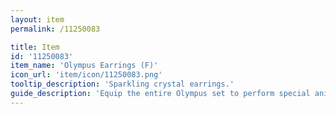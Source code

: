 ```yaml
---
layout: item
permalink: /11250083

title: Item
id: '11250083'
item_name: 'Olympus Earrings (F)'
icon_url: 'item/icon/11250083.png'
tooltip_description: 'Sparkling crystal earrings.'
guide_description: 'Equip the entire Olympus set to perform special animations.'
---
```

